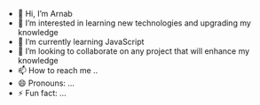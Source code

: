 - 👋 Hi, I’m Arnab
- 👀 I’m interested in learning new technologies and upgrading my knowledge
- 🌱 I’m currently learning JavaScript
- 💞️ I’m looking to collaborate on any project that will enhance my knowledge
- 📫 How to reach me ..
- 😄 Pronouns: ...
- ⚡ Fun fact: ...


